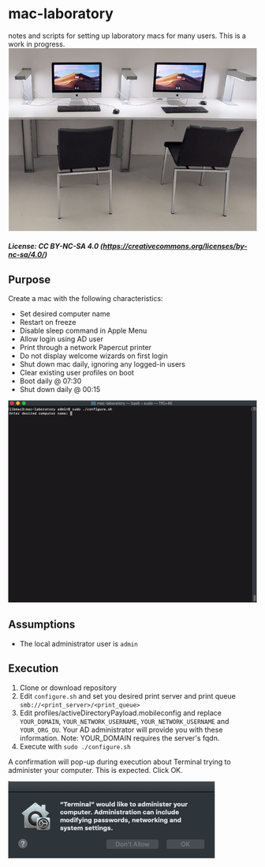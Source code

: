 # mac-laboratory
notes and scripts for setting up laboratory macs for many users. This is a work in progress.
![image1](./images/Mac_lab.png)


##### License: CC BY-NC-SA 4.0 (https://creativecommons.org/licenses/by-nc-sa/4.0/)


## Purpose
Create a mac with the following characteristics:
- Set desired computer name
- Restart on freeze
- Disable sleep command in Apple Menu
- Allow login using AD user
- Print through a network Papercut printer
- Do not display welcome wizards on first login
- Shut down mac daily, ignoring any logged-in users
- Clear existing user profiles on boot
- Boot daily @ 07:30
- Shut down daily @ 00:15

![image3](./images/example.gif)

## Assumptions
- The local administrator user is ```admin```

## Execution
1. Clone or download repository
2. Edit ```configure.sh``` and set you desired print server and print queue ```smb://<print_server>/<print_queue>```
3. Edit profiles/activeDirectoryPayload.mobileconfig and replace ```YOUR_DOMAIN```, ```YOUR_NETWORK_USERNAME```,  ```YOUR_NETWORK_USERNAME``` and ```YOUR_ORG_OU```. Your AD administrator will provide you with these information. Note: YOUR_DOMAIN requires the server's fqdn.
4. Execute with ```sudo ./configure.sh```

A confirmation will pop-up during execution about Terminal trying to administer your computer. This is expected. Click OK.

![image1](./images/Terminal_admin.png)
